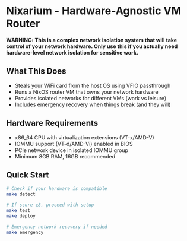 # Nixarium - Hardware-Agnostic VM Router

**WARNING: This is a complex network isolation system that will take control of your network hardware. Only use this if you actually need hardware-level network isolation for sensitive work.**

## What This Does

- Steals your WiFi card from the host OS using VFIO passthrough
- Runs a NixOS router VM that owns your network hardware
- Provides isolated networks for different VMs (work vs leisure)
- Includes emergency recovery when things break (and they will)

## Hardware Requirements

- x86_64 CPU with virtualization extensions (VT-x/AMD-V)
- IOMMU support (VT-d/AMD-Vi) enabled in BIOS
- PCIe network device in isolated IOMMU group
- Minimum 8GB RAM, 16GB recommended

## Quick Start

```bash
# Check if your hardware is compatible
make detect

# If score ≥8, proceed with setup
make test
make deploy

# Emergency network recovery if needed
make emergency
